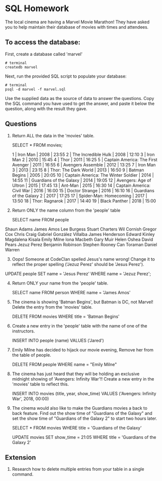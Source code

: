 # SQL Homework

The local cinema are having a Marvel Movie Marathon! They have asked you to help maintain their database of movies with times and attendees.

## To access the database:

First, create a database called 'marvel'

```
# terminal
createdb marvel
```

Next, run the provided SQL script to populate your database:

```
# terminal
psql -d marvel -f marvel.sql
```

Use the supplied data as the source of data to answer the questions. Copy the SQL command you have used to get the answer, and paste it below the question, along with the result they gave.

## Questions

1.  Return ALL the data in the 'movies' table.

    SELECT * FROM movies;

    1 | Iron Man                            | 2008 | 23:55
  2 | The Incredible Hulk                 | 2008 | 12:10
  3 | Iron Man 2                          | 2010 | 15:45
  4 | Thor                                | 2011 | 16:25
  5 | Captain America: The First Avenger  | 2011 | 16:55
  6 | Avengers Assemble                   | 2012 | 13:25
  7 | Iron Man 3                          | 2013 | 23:15
  8 | Thor: The Dark World                | 2013 | 16:50
  9 | Batman Begins                       | 2005 | 20:05
 10 | Captain America: The Winter Soldier | 2014 | 14:55
 11 | Guardians of the Galaxy             | 2014 | 19:05
 12 | Avengers: Age of Ultron             | 2015 | 17:45
 13 | Ant-Man                             | 2015 | 16:30
 14 | Captain America: Civil War          | 2016 | 16:00
 15 | Doctor Strange                      | 2016 | 16:10
 16 | Guardians of the Galaxy 2           | 2017 | 17:25
 17 | Spider-Man: Homecoming              | 2017 | 13:50
 18 | Thor: Ragnarok                      | 2017 | 14:40
 19 | Black Panther                       | 2018 | 15:00


2.  Return ONLY the name column from the 'people' table

     SELECT name FROM people

Shaun   Adams
James   Amos
Lee     Burgess
Stuart  Charters
Wil     Cornish
Gregor  Cox
Chris   Craig
Gabriel González Villalba
James   Henderson
Edward  Kinley
Magdalena       Kisala
Emily Milne
Iona    Macbeth
Gary    Muir
Helen   Oshea
David   Pears
Jezuz   Perez
Benjamin        Robinson
Stephen Rooney
Can     Toraman
Daniel  Warren

3.  Oops! Someone at CodeClan spelled Jesus's name wrong! Change it to reflect the proper spelling ('Jezuz Perez' should be 'Jesus Perez').

   UPDATE people SET name = 'Jesus Perez' WHERE name = 'Jezuz	Perez';

4.  Return ONLY your name from the 'people' table.

    SELECT name FROM person WHERE name = 'James Amos'

5.  The cinema is showing 'Batman Begins', but Batman is DC, not Marvel! Delete the entry from the 'movies' table.

      DELETE FROM movies WHERE title = 'Batman Begins'

6.  Create a new entry in the 'people' table with the name of one of the instructors.

    INSERT INTO people (name) VALUES ('Jared')

7.  Emily Milne has decided to hijack our movie evening, Remove her from the table of people.

      DELETE FROM people WHERE name = "Emily Milne"

8.  The cinema has just heard that they will be holding an exclusive midnight showing of 'Avengers: Infinity War'!! Create a new entry in the 'movies' table to reflect this.

    INSERT INTO movies (title, year, show_time) VALUES ('Avengers: Infinity War', 2018, 00:00)

9.  The cinema would also like to make the Guardians movies a back to back feature. Find out the show time of "Guardians of the Galaxy" and set the show time of "Guardians of the Galaxy 2" to start two hours later.

    SELECT * FROM movies WHERE title = 'Guardians of the Galaxy'

    UPDATE movies SET show_time = 21:05 WHERE title = 'Guardians of the Galaxy 2'

## Extension

1.  Research how to delete multiple entries from your table in a single command.
